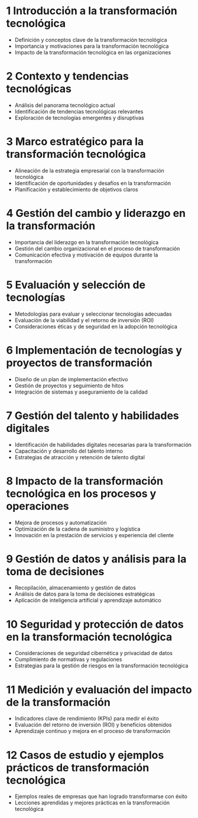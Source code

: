 # 1 Introducción a la transformación tecnológica
-  Definición y conceptos clave de la transformación tecnológica
-  Importancia y motivaciones para la transformación tecnológica
-  Impacto de la transformación tecnológica en las organizaciones

# 2 Contexto y tendencias tecnológicas
-  Análisis del panorama tecnológico actual
-  Identificación de tendencias tecnológicas relevantes
-  Exploración de tecnologías emergentes y disruptivas

# 3 Marco estratégico para la transformación tecnológica
-  Alineación de la estrategia empresarial con la transformación tecnológica
-  Identificación de oportunidades y desafíos en la transformación
-  Planificación y establecimiento de objetivos claros

# 4 Gestión del cambio y liderazgo en la transformación
-  Importancia del liderazgo en la transformación tecnológica
-  Gestión del cambio organizacional en el proceso de transformación
-  Comunicación efectiva y motivación de equipos durante la transformación

# 5 Evaluación y selección de tecnologías
-  Metodologías para evaluar y seleccionar tecnologías adecuadas
-  Evaluación de la viabilidad y el retorno de inversión (ROI)
-  Consideraciones éticas y de seguridad en la adopción tecnológica

# 6 Implementación de tecnologías y proyectos de transformación
-  Diseño de un plan de implementación efectivo
-  Gestión de proyectos y seguimiento de hitos
-  Integración de sistemas y aseguramiento de la calidad

# 7 Gestión del talento y habilidades digitales
-  Identificación de habilidades digitales necesarias para la transformación
-  Capacitación y desarrollo del talento interno
-  Estrategias de atracción y retención de talento digital

# 8 Impacto de la transformación tecnológica en los procesos y operaciones
-  Mejora de procesos y automatización
-  Optimización de la cadena de suministro y logística
-  Innovación en la prestación de servicios y experiencia del cliente

# 9 Gestión de datos y análisis para la toma de decisiones
-  Recopilación, almacenamiento y gestión de datos
-  Análisis de datos para la toma de decisiones estratégicas
-  Aplicación de inteligencia artificial y aprendizaje automático

# 10 Seguridad y protección de datos en la transformación tecnológica
-  Consideraciones de seguridad cibernética y privacidad de datos
-  Cumplimiento de normativas y regulaciones
-  Estrategias para la gestión de riesgos en la transformación tecnológica

# 11 Medición y evaluación del impacto de la transformación
-  Indicadores clave de rendimiento (KPIs) para medir el éxito
-  Evaluación del retorno de inversión (ROI) y beneficios obtenidos
-  Aprendizaje continuo y mejora en el proceso de transformación

# 12 Casos de estudio y ejemplos prácticos de transformación tecnológica
-  Ejemplos reales de empresas que han logrado transformarse con éxito
-  Lecciones aprendidas y mejores prácticas en la transformación tecnológica
